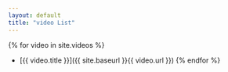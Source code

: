 ```yaml
---
layout: default
title: "video List"
---
```



{% for video in site.videos %}
- [{{ video.title }}]({{ site.baseurl }}{{ video.url }})
{% endfor %}
